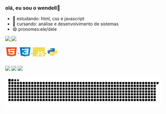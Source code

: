 ### olá, eu sou o wendell👋

- 🌱 estudando: html, css e javascript
- 📖 cursando: análise e desenvolvimento de sistemas
- 😄 pronomes:ele/dele

<div>
  <a href="https://github.com/Sn4ke0x">
  <img width="48%" src="https://github-readme-stats.vercel.app/api?username=Sn4ke0x&show_icons=true&theme=radical&include_all_commits=true&count_private=true"/>
  <img width="48%" src="https://github-readme-stats.vercel.app/api/top-langs/?username=Sn4ke0x&layout=compact&langs_count=7&theme=radical"/>
</div>
  
<div style="display: inline-block"><br>
   <img align="center" alt="wendell-HTML" height="30" width="40" src="https://raw.githubusercontent.com/devicons/devicon/master/icons/html5/html5-original.svg">
    <img align="center" alt="wendell-CSS" height="30" width="40" src="https://raw.githubusercontent.com/devicons/devicon/master/icons/css3/css3-original.svg">
   <img align="center" alt="wendell-Js" height="30" width="40" src="https://raw.githubusercontent.com/devicons/devicon/master/icons/javascript/javascript-plain.svg">
    <img align="center" alt="wendell-Python" height="30" width="40" src="https://raw.githubusercontent.com/devicons/devicon/master/icons/python/python-original.svg">
  
  ##
  
 <div>
   <a href="https://t.me/Sn4ke0x" target="_blank"><img src="https://img.shields.io/badge/Telegram-2CA5E0?style=for-the-badge&logo=telegram&logoColor=white" target="_blank"></a>
  <a href = "mailto:wendell.neg@gmail.com"><img src="https://img.shields.io/badge/Gmail-D14836?style=for-the-badge&logo=gmail&logoColor=white" target="_blank"></a>
  <a href="https://www.linkedin.com/in/wendell-oliv3r/" target="_blank"><img src="https://img.shields.io/badge/-LinkedIn-%230077B5?style=for-the-badge&logo=linkedin&logoColor=white" target="_blank"></a> 
</div>
 
![Snake animation](https://github.com/Sn4ke0x/Sn4ke0x/blob/output/github-contribution-grid-snake.svg)
